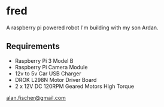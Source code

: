 # fred

A raspberry pi powered robot I'm building with my son Ardan.

## Requirements

- Raspberry Pi 3 Model B
- Raspberry Pi Camera Module
- 12v to 5v Car USB Charger
- DROK L298N Motor Driver Board 
- 2 x 12V DC 120RPM Geared Motors High Torque

alan.fischer@gmail.com
